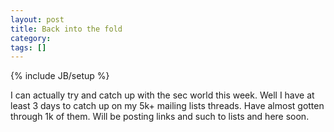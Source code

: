 ```yaml
---
layout: post
title: Back into the fold
category: 
tags: []
---
```

{% include JB/setup %}

I can actually try and catch up with the sec world this week.  Well  I have at least 3 days to catch up on my 5k+ mailing lists threads.  Have almost gotten through 1k of them.  Will be posting links and such to lists and here soon.
